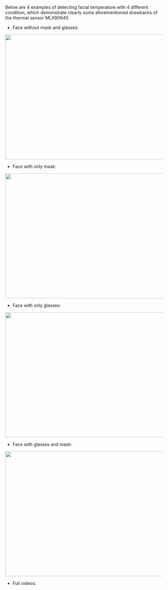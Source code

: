 Below are 4 examples of detecting facial temperature with 4 different condition, which demonstrate clearly some aforementioned drawbacks of the thermal sensor MLX90640.


* Face without mask and glasses:

<img src="https://github.com/hungggdo/thermal-and-visible-images-fusion/blob/main/figures/proof_of_concepts/Face%20without%20glasses%20and%20mask.png" width="640" height="400" />



* Face with only mask:

<img src="https://github.com/hungggdo/thermal-and-visible-images-fusion/blob/main/figures/proof_of_concepts/Face%20with%20only%20mask.png" width="640" height="400" />



* Face with only glasses:

<img src="https://github.com/hungggdo/thermal-and-visible-images-fusion/blob/main/figures/proof_of_concepts/Face%20with%20only%20glasses.png" width="640" height="400" />



* Face with glasses and mask:

<img src="https://github.com/hungggdo/thermal-and-visible-images-fusion/blob/main/figures/proof_of_concepts/Face%20with%20glasses%20and%20mask.png" width="640" height="400" />



* Full videos:
